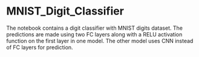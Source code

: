 # MNIST_Digit_Classifier

The notebook contains a digit classifier with MNIST digits dataset. The predictions are made using two FC layers along with a RELU activation function on the first layer in one model. The other model uses CNN instead of FC layers for prediction.
